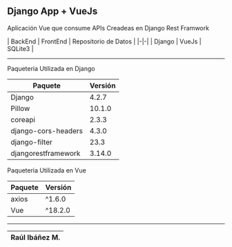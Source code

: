 ## Django App + VueJs

Aplicación Vue que consume APIs Creadeas en Django Rest Framwork

| BackEnd | FrontEnd | Repositorio de Datos |
|-|-|
| Django  | VueJs | SQLite3 |

---

Paqueteria Utilizada en Django

| Paquete | Versión |
|-|-| 
| Django | 4.2.7 |
| Pillow | 10.1.0 |
| coreapi | 2.3.3 |
| django-cors-headers | 4.3.0 |
| django-filter | 23.3 |
| djangorestframework | 3.14.0 |

Paqueteria Utilizada en Vue

| Paquete | Versión |
|-|-| 
| axios | ^1.6.0 |
| Vue | ^18.2.0 |

---

|Raúl Ibáñez M.|
|-------------------------|
